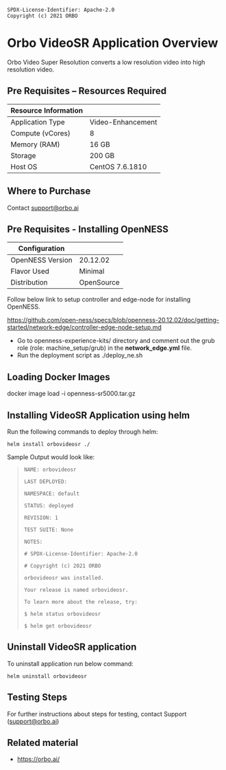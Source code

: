 ```text
SPDX-License-Identifier: Apache-2.0
Copyright (c) 2021 ORBO
```


# **Orbo VideoSR Application Overview**
Orbo Video Super Resolution converts a low resolution video into high resolution video.


## **Pre Requisites – Resources Required**

| **Resource Information**           |                      |
|------------------------------------|----------------------|
| Application Type                   | Video-Enhancement		| 
| Compute  (vCores)                  | 8                    |  
| Memory (RAM)                       | 16 GB                |  
| Storage 				             | 200  GB              |  
| Host OS                            | CentOS 7.6.1810      | 
  


## **Where to Purchase**
Contact support@orbo.ai


## Pre Requisites - Installing OpenNESS
|**Configuration**                   |                       |
|  ----------------------------------|-----------------------|
| OpenNESS Version                   | 20.12.02		         |
| Flavor Used 					     | Minimal				 |
| Distribution						 | OpenSource    	     |


Follow below link to setup controller and edge-node for installing OpenNESS.

https://github.com/open-ness/specs/blob/openness-20.12.02/doc/getting-started/network-edge/controller-edge-node-setup.md

* Go to openness-experience-kits/ directory and comment out the grub role (role: machine_setup/grub) in the **network_edge.yml** file.
* Run the deployment script as ./deploy_ne.sh 

## Loading Docker Images
docker image load -i openness-sr5000.tar.gz

## Installing VideoSR Application using helm

Run the following commands to deploy  through helm:

`helm install orbovideosr ./`

 Sample Output would look like:

> `NAME: orbovideosr`
>
> `LAST DEPLOYED:`
>
> `NAMESPACE: default`
>
> `STATUS: deployed`
>
> `REVISION: 1`
>
> `TEST SUITE: None`
>
> `NOTES:`
>
> `# SPDX-License-Identifier: Apache-2.0`
> 
> `# Copyright (c) 2021 ORBO`
> 
> `orbovideosr was installed.`
> 
> `Your release is named orbovideosr.`
> 
> `To learn more about the release, try:`
> 
> `$ helm status orbovideosr`
> 
> `$ helm get orbovideosr`


## Uninstall VideoSR application
To uninstall application run below command:
    
`helm uninstall orbovideosr`

## Testing Steps
For further instructions about steps for testing, contact Support (support@orbo.ai)

## **Related material**
* https://orbo.ai/

